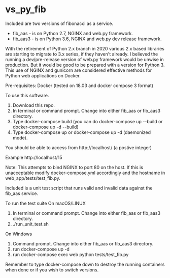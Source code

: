 # vs_py_fib

Included are two versions of fibonacci as a service.  
- fib_aas - is on Python 2.7, NGINX and web.py framework.  
- fib_aas3 - is on Python 3.6, NGINX and web.py dev release framework.  

With the retirement of Python 2.x branch in 2020 various 2.x based libraries are starting to migrate to 3.x series, if they haven't already. I believed the running a dev/pre-release version of web.py framework would be unwise in production.  But it would be good to be prepared with a version for Python 3.  This use of NGINX and gunicorn are considered effective methods for Python web applications on Docker.  

Pre-requisites:  Docker (tested on 18.03 and docker compose 3 format)

To use this software.
1. Download this repo.
2. In terminal or command prompt. Change into either fib_aas or fib_aas3 directory.
3. Type docker-compose build (you can do docker-compose up --build or docker-compose up -d --build)
4. Type docker-compose up or docker-compose up -d (daemonized mode).

You should be able to access from http://localhost/ (a postive integer)

Example http://localhost/15

Note: This attempts to bind NGINX to port 80 on the host.  If this is unacceptable modify docker-compose.yml accordingly and the hostname in web_app/tests/test_fib.py. 

Included is a unit test script that runs valid and invalid data against the fib_aas service.  

To run the test suite 
On macOS/LINUX
1. In terminal or command prompt. Change into either fib_aas or fib_aas3 directory.
2. ./run_unit_test.sh 

On Windows
1. Command prompt. Change into either fib_aas or fib_aas3 directory.
2. run docker-compose up -d
3. run docker-compose exec web python tests/test_fib.py

Remember to type docker-compose down to destroy the running containers when done or if you wish to switch versions.  

